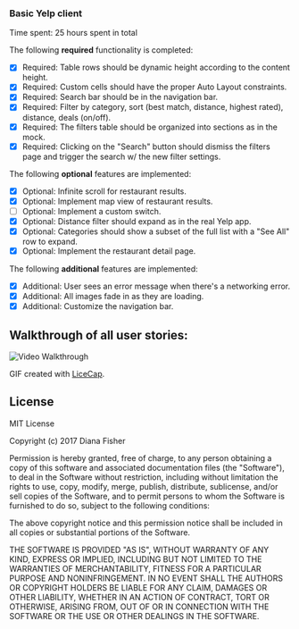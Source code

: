 ### Basic Yelp client

Time spent: 25 hours spent in total

The following **required** functionality is completed:

* [x] Required: Table rows should be dynamic height according to the content height.
* [x] Required: Custom cells should have the proper Auto Layout constraints. 
* [x] Required: Search bar should be in the navigation bar.
* [x] Required: Filter by category, sort (best match, distance, highest rated), distance, deals (on/off).
* [x] Required: The filters table should be organized into sections as in the mock.
* [x] Required: Clicking on the "Search" button should dismiss the filters page and trigger the search w/ the new filter settings.

The following **optional** features are implemented:

* [x] Optional: Infinite scroll for restaurant results.
* [x] Optional: Implement map view of restaurant results.
* [ ] Optional: Implement a custom switch.
* [x] Optional: Distance filter should expand as in the real Yelp app.
* [x] Optional: Categories should show a subset of the full list with a "See All" row to expand.
* [x] Optional: Implement the restaurant detail page.

The following **additional** features are implemented:

* [x] Additional: User sees an error message when there's a networking error.
* [x] Additional: All images fade in as they are loading.
* [x] Additional: Customize the navigation bar.

## Walkthrough of all user stories:

<img src='https://github.com/dianafisher/ios_yelp_swift/blob/master/yelp.gif' title='Video Walkthrough' width='' alt='Video Walkthrough' />

GIF created with [LiceCap](http://www.cockos.com/licecap/).

## License

MIT License

Copyright (c) 2017 Diana Fisher

Permission is hereby granted, free of charge, to any person obtaining a copy
of this software and associated documentation files (the "Software"), to deal
in the Software without restriction, including without limitation the rights
to use, copy, modify, merge, publish, distribute, sublicense, and/or sell
copies of the Software, and to permit persons to whom the Software is
furnished to do so, subject to the following conditions:

The above copyright notice and this permission notice shall be included in all
copies or substantial portions of the Software.

THE SOFTWARE IS PROVIDED "AS IS", WITHOUT WARRANTY OF ANY KIND, EXPRESS OR
IMPLIED, INCLUDING BUT NOT LIMITED TO THE WARRANTIES OF MERCHANTABILITY,
FITNESS FOR A PARTICULAR PURPOSE AND NONINFRINGEMENT. IN NO EVENT SHALL THE
AUTHORS OR COPYRIGHT HOLDERS BE LIABLE FOR ANY CLAIM, DAMAGES OR OTHER
LIABILITY, WHETHER IN AN ACTION OF CONTRACT, TORT OR OTHERWISE, ARISING FROM,
OUT OF OR IN CONNECTION WITH THE SOFTWARE OR THE USE OR OTHER DEALINGS IN THE
SOFTWARE.
